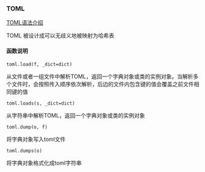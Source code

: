 ### TOML

[TOML语法介绍](https://www.jianshu.com/p/a0a310aa1bbb)

TOML 被设计成可以无歧义地被映射为哈希表

#### 函数说明

`toml.load(f, _dict=dict)`

从文件或者一组文件中解析TOML，返回一个字典对象或类的实例对象。当解析多个文件时，会按照传入顺序依次解析，后边的文件内包含键的值会覆盖之前文件相同键的值

`toml.loads(s, _dict=dict)`

从字符串中解析TOML，返回一个字典对象或类的实例对象

`toml.dump(o, f)`

将字典对象写入toml文件

`toml.dumps(o)`

将字典对象格式化成toml字符串

